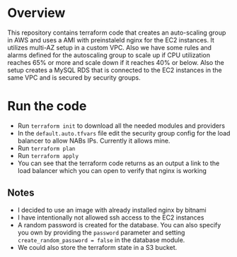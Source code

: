 # Overview

This repository contains terraform code that creates an auto-scaling group in AWS and uses a AMI with preinstaleld nginx for the EC2 instances. It utilizes multi-AZ setup in a custom VPC. Also we have some rules and alarms defined for the autoscaling group to scale up if CPU utilization reaches 65% or more and scale down if it reaches 40% or below. Also the setup creates a MySQL RDS that is connected to the EC2 instances in the same VPC and is secured by security groups.

# Run the code
- Run `terraform init` to download all the needed modules and providers
- In the `default.auto.tfvars` file edit the security group config for the load balancer to allow NABs IPs. Currently it allows mine.
- Run `terraform plan`
- Run `terraform apply`
- You can see that the terraform code returns as an output a link to the load balancer which you can open to verify that nginx is working

## Notes
- I decided to use an image with already installed nginx by bitnami
- I have intentionally not allowed ssh access to the EC2 instances
- A random password is created for the database. You can also specify you own by providing the `password` parameter and setting `create_random_password = false` in the database module.
- We could also store the terraform state in a S3 bucket.
